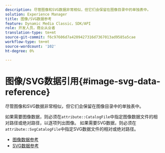 ```yaml
---
description: 尽管图像和SVG数据非常相似，但它们会保留在图像目录中的单独表中。
solution: Experience Manager
title: 图像/SVG数据参考
feature: Dynamic Media Classic，SDK/API
role: 开发人员，商业从业者
translation-type: tm+mt
source-git-commit: f6c97606d7a4209427316d7367013ad9585a5cae
workflow-type: tm+mt
source-wordcount: '102'
ht-degree: 0%

---
```



# 图像/SVG数据引用{#image-svg-data-reference}

尽管图像和SVG数据非常相似，但它们会保留在图像目录中的单独表中。

如果需要图像数据，则必须在`attribute::CatalogFile`中指定图像数据文件的相对路径或绝对路径，以逐项列出图像。 如果需要SVG数据，则必须在`attribute::SvgCatalogFile`中指定SVG数据文件的相对或绝对路径。

* [图像数据参考](c-image-data-reference/c-image-data-reference.md)
* [SVG数据参考](c-svg-data-reference/c-svg-data-reference.md)
